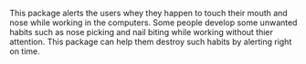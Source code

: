 This package alerts the users whey they happen to touch their mouth and nose 
while working in the computers. Some people develop some unwanted habits such as
nose picking and nail biting while working without thier attention. This package 
can help them destroy such habits by alerting right on time. 